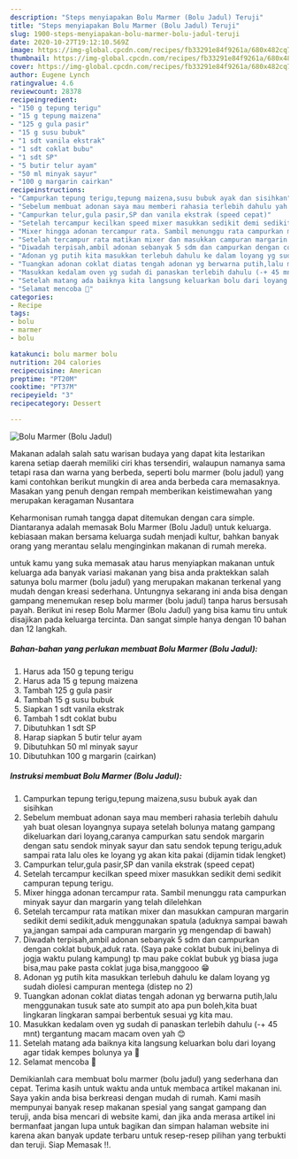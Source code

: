 ```yaml
---
description: "Steps menyiapakan Bolu Marmer (Bolu Jadul) Teruji"
title: "Steps menyiapakan Bolu Marmer (Bolu Jadul) Teruji"
slug: 1900-steps-menyiapakan-bolu-marmer-bolu-jadul-teruji
date: 2020-10-27T19:12:10.569Z
image: https://img-global.cpcdn.com/recipes/fb33291e84f9261a/680x482cq70/bolu-marmer-bolu-jadul-foto-resep-utama.jpg
thumbnail: https://img-global.cpcdn.com/recipes/fb33291e84f9261a/680x482cq70/bolu-marmer-bolu-jadul-foto-resep-utama.jpg
cover: https://img-global.cpcdn.com/recipes/fb33291e84f9261a/680x482cq70/bolu-marmer-bolu-jadul-foto-resep-utama.jpg
author: Eugene Lynch
ratingvalue: 4.6
reviewcount: 28378
recipeingredient:
- "150 g tepung terigu"
- "15 g tepung maizena"
- "125 g gula pasir"
- "15 g susu bubuk"
- "1 sdt vanila ekstrak"
- "1 sdt coklat bubu"
- "1 sdt SP"
- "5 butir telur ayam"
- "50 ml minyak sayur"
- "100 g margarin cairkan"
recipeinstructions:
- "Campurkan tepung terigu,tepung maizena,susu bubuk ayak dan sisihkan"
- "Sebelum membuat adonan saya mau memberi rahasia terlebih dahulu yah buat olesan loyangnya supaya setelah bolunya matang gampang dikeluarkan dari loyang,caranya campurkan satu sendok margarin dengan satu sendok minyak sayur dan satu sendok tepung terigu,aduk sampai rata lalu oles ke loyang yg akan kita pakai (dijamin tidak lengket)"
- "Campurkan telur,gula pasir,SP dan vanila ekstrak (speed cepat)"
- "Setelah tercampur kecilkan speed mixer masukkan sedikit demi sedikit campuran tepung terigu."
- "Mixer hingga adonan tercampur rata. Sambil menunggu rata campurkan minyak sayur dan margarin yang telah dilelehkan"
- "Setelah tercampur rata matikan mixer dan masukkan campuran margarin sedikit demi sedikit,aduk menggunakan spatula (aduknya sampai bawah ya,jangan sampai ada campuran margarin yg mengendap di bawah)"
- "Diwadah terpisah,ambil adonan sebanyak 5 sdm dan campurkan dengan coklat bubuk,aduk rata. (Saya pake coklat bubuk ini,belinya di jogja waktu pulang kampung) tp mau pake coklat bubuk yg biasa juga bisa,mau pake pasta coklat juga bisa,manggooo 😁"
- "Adonan yg putih kita masukkan terlebuh dahulu ke dalam loyang yg sudah diolesi campuran mentega (distep no 2)"
- "Tuangkan adonan coklat diatas tengah adonan yg berwarna putih,lalu menggunakan tusuk sate ato sumpit ato apa pun boleh,kita buat lingkaran lingkaran sampai berbentuk sesuai yg kita mau."
- "Masukkan kedalam oven yg sudah di panaskan terlebih dahulu (-+ 45 mnt) tergantung macam macam oven yah 😊"
- "Setelah matang ada baiknya kita langsung keluarkan bolu dari loyang agar tidak kempes bolunya ya 🙂"
- "Selamat mencoba 🙏"
categories:
- Recipe
tags:
- bolu
- marmer
- bolu

katakunci: bolu marmer bolu 
nutrition: 204 calories
recipecuisine: American
preptime: "PT20M"
cooktime: "PT37M"
recipeyield: "3"
recipecategory: Dessert

---
```



![Bolu Marmer (Bolu Jadul)](https://img-global.cpcdn.com/recipes/fb33291e84f9261a/680x482cq70/bolu-marmer-bolu-jadul-foto-resep-utama.jpg)

Makanan adalah salah satu warisan budaya yang dapat kita lestarikan karena setiap daerah memiliki ciri khas tersendiri, walaupun namanya sama tetapi rasa dan warna yang berbeda, seperti bolu marmer (bolu jadul) yang kami contohkan berikut mungkin di area anda berbeda cara memasaknya. Masakan yang penuh dengan rempah memberikan keistimewahan yang merupakan keragaman Nusantara



Keharmonisan rumah tangga dapat ditemukan dengan cara simple. Diantaranya adalah memasak Bolu Marmer (Bolu Jadul) untuk keluarga. kebiasaan makan bersama keluarga sudah menjadi kultur, bahkan banyak orang yang merantau selalu menginginkan makanan di rumah mereka.

untuk kamu yang suka memasak atau harus menyiapkan makanan untuk keluarga ada banyak variasi makanan yang bisa anda praktekkan salah satunya bolu marmer (bolu jadul) yang merupakan makanan terkenal yang mudah dengan kreasi sederhana. Untungnya sekarang ini anda bisa dengan gampang menemukan resep bolu marmer (bolu jadul) tanpa harus bersusah payah.
Berikut ini resep Bolu Marmer (Bolu Jadul) yang bisa kamu tiru untuk disajikan pada keluarga tercinta. Dan sangat simple hanya dengan 10 bahan dan 12 langkah.


<!--inarticleads1-->

##### Bahan-bahan yang perlukan membuat Bolu Marmer (Bolu Jadul):

1. Harus ada 150 g tepung terigu
1. Harus ada 15 g tepung maizena
1. Tambah 125 g gula pasir
1. Tambah 15 g susu bubuk
1. Siapkan 1 sdt vanila ekstrak
1. Tambah 1 sdt coklat bubu
1. Dibutuhkan 1 sdt SP
1. Harap siapkan 5 butir telur ayam
1. Dibutuhkan 50 ml minyak sayur
1. Dibutuhkan 100 g margarin (cairkan)




<!--inarticleads2-->

##### Instruksi membuat  Bolu Marmer (Bolu Jadul):

1. Campurkan tepung terigu,tepung maizena,susu bubuk ayak dan sisihkan
1. Sebelum membuat adonan saya mau memberi rahasia terlebih dahulu yah buat olesan loyangnya supaya setelah bolunya matang gampang dikeluarkan dari loyang,caranya campurkan satu sendok margarin dengan satu sendok minyak sayur dan satu sendok tepung terigu,aduk sampai rata lalu oles ke loyang yg akan kita pakai (dijamin tidak lengket)
1. Campurkan telur,gula pasir,SP dan vanila ekstrak (speed cepat)
1. Setelah tercampur kecilkan speed mixer masukkan sedikit demi sedikit campuran tepung terigu.
1. Mixer hingga adonan tercampur rata. Sambil menunggu rata campurkan minyak sayur dan margarin yang telah dilelehkan
1. Setelah tercampur rata matikan mixer dan masukkan campuran margarin sedikit demi sedikit,aduk menggunakan spatula (aduknya sampai bawah ya,jangan sampai ada campuran margarin yg mengendap di bawah)
1. Diwadah terpisah,ambil adonan sebanyak 5 sdm dan campurkan dengan coklat bubuk,aduk rata. (Saya pake coklat bubuk ini,belinya di jogja waktu pulang kampung) tp mau pake coklat bubuk yg biasa juga bisa,mau pake pasta coklat juga bisa,manggooo 😁
1. Adonan yg putih kita masukkan terlebuh dahulu ke dalam loyang yg sudah diolesi campuran mentega (distep no 2)
1. Tuangkan adonan coklat diatas tengah adonan yg berwarna putih,lalu menggunakan tusuk sate ato sumpit ato apa pun boleh,kita buat lingkaran lingkaran sampai berbentuk sesuai yg kita mau.
1. Masukkan kedalam oven yg sudah di panaskan terlebih dahulu (-+ 45 mnt) tergantung macam macam oven yah 😊
1. Setelah matang ada baiknya kita langsung keluarkan bolu dari loyang agar tidak kempes bolunya ya 🙂
1. Selamat mencoba 🙏




Demikianlah cara membuat bolu marmer (bolu jadul) yang sederhana dan cepat. Terima kasih untuk waktu anda untuk membaca artikel makanan ini. Saya yakin anda bisa berkreasi dengan mudah di rumah. Kami masih mempunyai banyak resep makanan spesial yang sangat gampang dan teruji, anda bisa mencari di website kami, dan jika anda merasa artikel ini bermanfaat jangan lupa untuk bagikan dan simpan halaman website ini karena akan banyak update terbaru untuk resep-resep pilihan yang terbukti dan teruji. Siap Memasak !!. 
